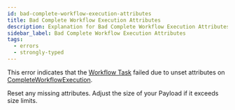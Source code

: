 ```yaml
---
id: bad-complete-workflow-execution-attributes
title: Bad Complete Workflow Execution Attributes
description: Explanation for Bad Complete Workflow Execution Attributes error message, and how to fix it.
sidebar_label: Bad Complete Workflow Execution Attributes
tags:
  - errors
  - strongly-typed
---
```


This error indicates that the [Workflow Task](/tasks#workflow-task) failed due to unset attributes on [CompleteWorkflowExecution](/references/commands/#completeworkflowexecution).

Reset any missing attributes.
Adjust the size of your Payload if it exceeds size limits.
